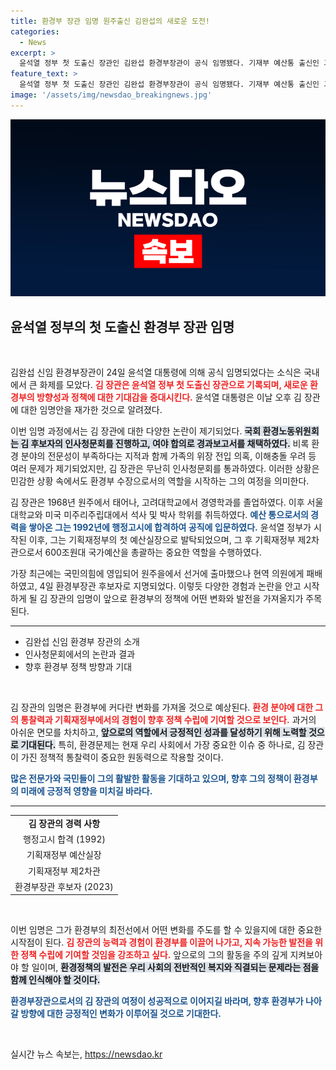 ```yaml
---
title: 환경부 장관 임명 원주출신 김완섭의 새로운 도전!
categories:
  - News
excerpt: >
  윤석열 정부 첫 도출신 장관인 김완섭 환경부장관이 공식 임명됐다. 기재부 예산통 출신인 그는 여러 논란에도 불구하고 청문회를 무사히 통과하며 환경부 수장으로 나섰다.
feature_text: >
  윤석열 정부 첫 도출신 장관인 김완섭 환경부장관이 공식 임명됐다. 기재부 예산통 출신인 그는 여러 논란에도 불구하고 청문회를 무사히 통과하며 환경부 수장으로 나섰다.
image: '/assets/img/newsdao_breakingnews.jpg'
---
```


<p><img src="/assets/img/newsdao_breakingnews.jpg" alt="bookingtag 속보" /></p>

<h2 data-ke-size="size26">윤석열 정부의 첫 도출신 환경부 장관 임명</h2>

<p data-ke-size="size16">&nbsp;</p>

<p>김완섭 신임 환경부장관이 24일 윤석열 대통령에 의해 공식 임명되었다는 소식은 국내에서 큰 화제를 모았다. <b><span style="color: #ee2323;">김 장관은 윤석열 정부 첫 도출신 장관으로 기록되며, 새로운 환경부의 방향성과 정책에 대한 기대감을 증대시킨다.</span></b> 윤석열 대통령은 이날 오후 김 장관에 대한 임명안을 재가한 것으로 알려졌다. </p>

<p>이번 임명 과정에서는 김 장관에 대한 다양한 논란이 제기되었다. <b><span style="background-color: #21538527;">국회 환경노동위원회는 김 후보자의 인사청문회를 진행하고, 여야 합의로 경과보고서를 채택하였다.</span></b> 비록 환경 분야의 전문성이 부족하다는 지적과 함께 가족의 위장 전입 의혹, 이해충돌 우려 등 여러 문제가 제기되었지만, 김 장관은 무난히 인사청문회를 통과하였다. 이러한 상황은 민감한 상황 속에서도 환경부 수장으로서의 역할을 시작하는 그의 여정을 의미한다. </p>

<p>김 장관은 1968년 원주에서 태어나, 고려대학교에서 경영학과를 졸업하였다. 이후 서울대학교와 미국 미주리주립대에서 석사 및 박사 학위를 취득하였다. <b><span style="color: #1a5490;">예산 통으로서의 경력을 쌓아온 그는 1992년에 행정고시에 합격하여 공직에 입문하였다.</span></b> 윤석열 정부가 시작된 이후, 그는 기획재정부의 첫 예산실장으로 발탁되었으며, 그 후 기획재정부 제2차관으로서 600조원대 국가예산을 총괄하는 중요한 역할을 수행하였다. </p>

<p>가장 최근에는 국민의힘에 영입되어 원주을에서 선거에 출마했으나 현역 의원에게 패배하였고, 4일 환경부장관 후보자로 지명되었다. 이렇듯 다양한 경험과 논란을 안고 시작하게 될 김 장관의 임명이 앞으로 환경부의 정책에 어떤 변화와 발전을 가져올지가 주목된다. </p>

<hr>

<ul>
   <li>김완섭 신임 환경부 장관의 소개</li>
   <li>인사청문회에서의 논란과 결과</li>
   <li>향후 환경부 정책 방향과 기대</li>
</ul>

<p data-ke-size="size16">&nbsp;</p> 

<p>김 장관의 임명은 환경부에 커다란 변화를 가져올 것으로 예상된다. <b><span style="color: #ee2323;">환경 분야에 대한 그의 통찰력과 기획재정부에서의 경험이 향후 정책 수립에 기여할 것으로 보인다.</span></b> 과거의 아쉬운 면모를 차치하고, <b><span style="background-color: #21538527;">앞으로의 역할에서 긍정적인 성과를 달성하기 위해 노력할 것으로 기대된다.</span></b> 특히, 환경문제는 현재 우리 사회에서 가장 중요한 이슈 중 하나로, 김 장관이 가진 정책적 통찰력이 중요한 원동력으로 작용할 것이다.</p>

<p><b><span style="color: #1a5490;">많은 전문가와 국민들이 그의 활발한 활동을 기대하고 있으며, 향후 그의 정책이 환경부의 미래에 긍정적 영향을 미치길 바라다.</span></b> </p>

<hr>

<table style="width: 100%;">
   <tr>
      <td style="text-align: center; height: 17px;"><b>김 장관의 경력 사항</b></td>
   </tr>
   <tr>
      <td style="text-align: center; height: 17px;">행정고시 합격 (1992)</td>
   </tr>
   <tr>
      <td style="text-align: center; height: 17px;">기획재정부 예산실장</td>
   </tr>
   <tr>
      <td style="text-align: center; height: 17px;">기획재정부 제2차관</td>
   </tr>
   <tr>
      <td style="text-align: center; height: 17px;">환경부장관 후보자 (2023)</td>
   </tr>
</table>

<p data-ke-size="size16">&nbsp;</p> 

<p>이번 임명은 그가 환경부의 최전선에서 어떤 변화를 주도를 할 수 있을지에 대한 중요한 시작점이 된다. <b><span style="color: #ee2323;">김 장관의 능력과 경험이 환경부를 이끌어 나가고, 지속 가능한 발전을 위한 정책 수립에 기여할 것임을 강조하고 싶다.</span></b> 앞으로의 그의 활동을 주의 깊게 지켜보아야 할 일이며, <b><span style="background-color: #21538527;">환경정책의 발전은 우리 사회의 전반적인 복지와 직결되는 문제라는 점을 함께 인식해야 할 것이다.</span></b> </p>

<p><b><span style="color: #1a5490;">환경부장관으로서의 김 장관의 여정이 성공적으로 이어지길 바라며, 향후 환경부가 나아갈 방향에 대한 긍정적인 변화가 이루어질 것으로 기대한다.</span></b> </p>

<p data-ke-size="size16">&nbsp;</p>
실시간 뉴스 속보는, <a href="https://newsdao.kr" rel="dofollow">https://newsdao.kr</a>


